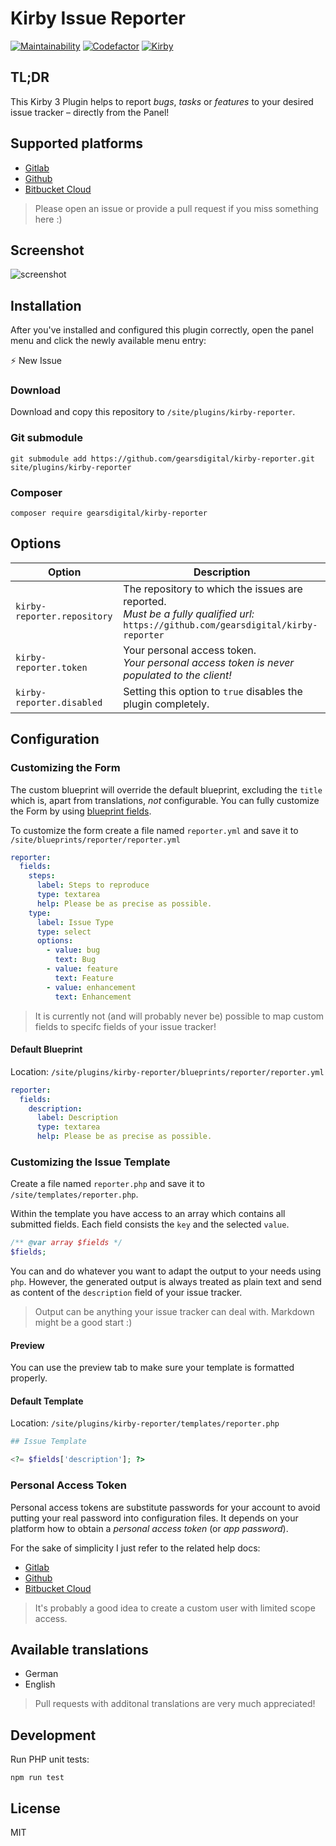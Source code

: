 # Kirby Issue Reporter
[![Maintainability](https://img.shields.io/codeclimate/maintainability/gearsdigital/kirby-reporter.svg)](https://codeclimate.com/github/gearsdigital/kirby-reporter)
[![Codefactor](https://img.shields.io/codefactor/grade/github/gearsdigital/kirby-reporter.svg)](https://www.codefactor.io/repository/github/gearsdigital/kirby-reporter)
[![Kirby](https://img.shields.io/badge/kirby-3-brightgreen.svg)](https://getkirby.com/)

## TL;DR

This Kirby 3 Plugin helps to report *bugs*, *tasks* or *features* to your desired issue tracker – directly from the Panel!

## Supported platforms

- [Gitlab](https://gitlab.com)
- [Github](https://github.com)
- [Bitbucket Cloud](https://bitbucket.org)

> Please open an issue or provide a pull request if you miss something here :)

## Screenshot

![screenshot](https://user-images.githubusercontent.com/965069/60670911-19556d00-9e72-11e9-954f-793e2b3ee9dd.png)

## Installation

After you've installed and configured this plugin correctly, open the panel menu and click the newly available menu entry:

⚡ New Issue

### Download

Download and copy this repository to `/site/plugins/kirby-reporter`.

### Git submodule

```
git submodule add https://github.com/gearsdigital/kirby-reporter.git site/plugins/kirby-reporter
```

### Composer

```
composer require gearsdigital/kirby-reporter
```

## Options

| Option | Description |
| --- | --- |
| `kirby-reporter.repository` | The repository to which the issues are reported.<br>*Must be a fully qualified url:* `https://github.com/gearsdigital/kirby-reporter`|
| `kirby-reporter.token` | Your personal access token.<br>*Your personal access token is never populated to the client!* |
| `kirby-reporter.disabled` | Setting this option to `true` disables the plugin completely. |

## Configuration

### Customizing the Form

The custom blueprint will override the default blueprint, excluding the `title` which is, apart from translations, _not_ configurable. You can fully customize the Form by using [blueprint fields](https://getkirby.com/docs/guide/blueprints/fields).

To customize the form create a file named `reporter.yml` and save it to `/site/blueprints/reporter/reporter.yml`

```yml
reporter:
  fields:
    steps:
      label: Steps to reproduce
      type: textarea
      help: Please be as precise as possible.
    type:
      label: Issue Type
      type: select
      options:
        - value: bug
          text: Bug
        - value: feature
          text: Feature
        - value: enhancement
          text: Enhancement
```

> It is currently not (and will probably never be) possible to map custom fields to specifc fields of your issue tracker!

#### Default Blueprint

Location: `/site/plugins/kirby-reporter/blueprints/reporter/reporter.yml`

```yml
reporter:
  fields:
    description:
      label: Description
      type: textarea
      help: Please be as precise as possible.
```

### Customizing the Issue Template

Create a file named `reporter.php` and save it to `/site/templates/reporter.php`.

Within the template you have access to an array which contains all submitted fields. Each field consists the `key` and the selected `value`.

```php
/** @var array $fields */
$fields;
```

You can and do whatever you want to adapt the output to your needs using `php`. However, the generated output is always treated as plain text and send as content of the `description` field of your issue tracker.

> Output can be anything your issue tracker can deal with. Markdown might be a good start :)

#### Preview

You can use the preview tab to make sure your template is formatted properly.

#### Default Template

Location: `/site/plugins/kirby-reporter/templates/reporter.php`

```php
## Issue Template

<?= $fields['description']; ?>
```

### Personal Access Token

Personal access tokens are substitute passwords for your account to avoid putting your real password into configuration files. It depends on your platform how to obtain a *personal access token* (or *app password*).

For the sake of simplicity I just refer to the related help docs:

- [Gitlab](https://docs.gitlab.com/ee/user/profile/personal_access_tokens.html)
- [Github](https://help.github.com/en/articles/creating-a-personal-access-token-for-the-command-line)
- [Bitbucket Cloud](https://confluence.atlassian.com/bitbucket/app-passwords-828781300.html)

> It's probably a good idea to create a custom user with limited scope access.

## Available translations

- German
- English

> Pull requests with additonal translations are very much appreciated!

## Development

Run PHP unit tests:
```
npm run test
```

## License

MIT
